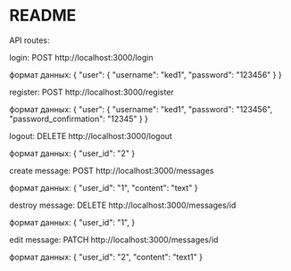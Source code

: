 # README

API routes:

login: POST http://localhost:3000/login

формат данных:
          {
          "user":
               {
                 "username": "ked1",
                 "password": "123456"
               }
          }               

register: POST http://localhost:3000/register

формат данных:
         {
          "user":
              {
                "username": "ked1",
                "password": "123456",     
                "password_confirmation": "12345"
              }
         }    

logout: DELETE http://localhost:3000/logout

формат данных:
         {
           "user_id": "2"
         }

create message: POST http://localhost:3000/messages

формат данных:
       {
         "user_id": "1",
         "content": "text"
       }

destroy message: DELETE http://localhost:3000/messages/id

формат данных:
       {
         "user_id": "1",
       }       

edit message: PATCH http://localhost:3000/messages/id

формат данных:
       {
         "user_id": "2",
         "content": "text1"
       }